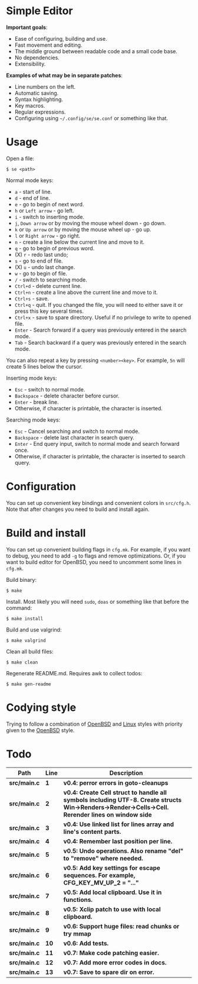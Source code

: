 # Simple Editor

**Important goals**:

- Ease of configuring, building and use.
- Fast movement and editing.
- The middle ground between readable code and a small code base.
- No dependencies.
- Extensibility.

**Examples of what may be in separate patches**:

- Line numbers on the left.
- Automatic saving.
- Syntax highlighting.
- Key macros.
- Regular expressions.
- Configuring using `~/.config/se/se.conf` or something like that.

# Usage

Open a file:

```
$ se <path>
```

Normal mode keys:

- `a` - start of line.
- `d` - end of line.
- `e` - go to begin of next word.
- `h` or `Left arrow` - go left.
- `i` - switch to inserting mode.
- `j`, `Down arrow` or by moving the mouse wheel down - go down.
- `k` or `Up arrow` or by moving the mouse wheel up - go up.
- `l` or `Right arrow` - go right.
- `n` - create a line below the current line and move to it.
- `q` - go to begin of previous word.
- (X) `r` - redo last undo;
- `s` - go to end of file.
- (X) `u` - undo last change.
- `w` - go to begin of file.
- `/` - switch to searching mode.
- `Ctrl+d` - delete current line.
- `Ctrl+n` - create a line above the current line and move to it.
- `Ctrl+s` - save.
- `Ctrl+q` - quit. If you changed the file, you will need to either save it or press this key several times.
- `Ctrl+x` - save to spare directory. Useful if no privilege to write to opened file.
- `Enter` - Search forward if a query was previously entered in the search mode.
- `Tab` - Search backward if a query was previously entered in the search mode.

You can also repeat a key by pressing `<number><key>`. For example, `5n` will create 5 lines below the cursor.

Inserting mode keys:

- `Esc` - switch to normal mode.
- `Backspace` - delete character before cursor.
- `Enter` - break line.
- Otherwise, if character is printable, the character is inserted.

Searching mode keys:

- `Esc` - Cancel searching and switch to normal mode.
- `Backspace` - delete last character in search query.
- `Enter` - End query input, switch to normal mode and search forward once.
- Otherwise, if character is printable, the character is inserted to search query.

# Configuration

You can set up convenient key bindings and convenient colors in `src/cfg.h`. Note that after changes you need to build and install again.

# Build and install

You can set up convenient building flags in `cfg.mk`. For example, if you want to debug, you need to add `-g` to flags and remove optimizations. Or, if you want to build editor for OpenBSD, you need to uncomment some lines in `cfg.mk`.

Build binary:

```
$ make
```

Install. Most likely you will need `sudo`, `doas` or something like that before the command:

```
$ make install
```

Build and use valgrind:

```
$ make valgrind
```

Clean all build files:

```
$ make clean
```

Regenerate README.md. Requires awk to collect todos:

```
$ make gen-readme
```

# Codying style

Trying to follow a combination of [OpenBSD](https://man.openbsd.org/style) and [Linux](https://www.kernel.org/doc/html/v4.10/process/coding-style.html) styles with priority given to the [OpenBSD](https://man.openbsd.org/style) style.

# Todo

|Path|Line|Description|
|-|-|-|
|**src/main.c**|**1**|**v0.4: perror errors in goto-cleanups**|
|**src/main.c**|**2**|**v0.4: Create Cell struct to handle all symbols including UTF-8. Create structs Win->Renders->Render->Cells->Cell. Rerender lines on window side**|
|**src/main.c**|**3**|**v0.4: Use linked list for lines array and line's content parts.**|
|**src/main.c**|**4**|**v0.4: Remember last position per line.**|
|**src/main.c**|**5**|**v0.5: Undo operations. Also rename "del" to "remove" where needed.**|
|**src/main.c**|**6**|**v0.5: Add key settings for escape sequences. For example, CFG_KEY_MV_UP_2 = "..."**|
|**src/main.c**|**7**|**v0.5: Add local clipboard. Use it in functions.**|
|**src/main.c**|**8**|**v0.5: Xclip patch to use with local clipboard.**|
|**src/main.c**|**9**|**v0.6: Support huge files: read chunks or try mmap**|
|**src/main.c**|**10**|**v0.6: Add tests.**|
|**src/main.c**|**11**|**v0.7: Make code patching easier.**|
|**src/main.c**|**12**|**v0.7: Add more error codes in docs.**|
|**src/main.c**|**13**|**v0.7: Save to spare dir on error.**|
